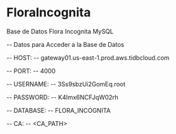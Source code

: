 # FloraIncognita
Base de Datos Flora Incognita MySQL

-- Datos para Acceder a la Base de Datos

-- HOST:
-- gateway01.us-east-1.prod.aws.tidbcloud.com

-- PORT:
-- 4000

-- USERNAME:
-- 3Ss9sbzUi2GomEq.root

-- PASSWORD:
-- K4Imx6NCFJqW02rh

-- DATABASE:
-- FLORA_INCOGNITA

-- CA:
-- <CA_PATH>
